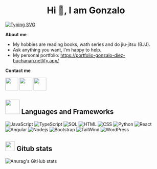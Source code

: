 <h1 align="center">Hi 👋, I am Gonzalo</h1>

[![Typing SVG](https://readme-typing-svg.herokuapp.com?font=Fira+Code&weight=500&pause=1000&color=39A7F7&background=FFFFFF&random=false&width=435&lines=Front+End+Web+Developer)](https://git.io/typing-svg)

**About me**
- My hobbies are reading books, wath series and do jiu-jitsu (BJJ).
- Ask anything you want, I'm happy to help.
- My personal portfolio: https://portfolio-gonzalo-diez-buchanan.netlify.app/

**Contact me**
<p align="left">
  <a href="https://www.linkedin.com/in/gdiezbuchanan/" target="blank"><img align="center" src="https://www.vectorlogo.zone/logos/linkedin/linkedin-icon.svg" height="40" width="40" /></a>
  <a href="https://www.instagram.com/gonzalodiezbuch/" targer="blank"><img align="center" src="https://www.vectorlogo.zone/logos/instagram/instagram-icon.svg" height="40" width="40" /></a>
  <a href="mailto:gonzalodiez97@gmail.com"><img align="center" src="https://www.vectorlogo.zone/logos/gmail/gmail-icon.svg" height="40" width="40" /></a>
</p>

## <img src="https://media.giphy.com/media/HwBlFQZFcAoUcPHZdX/giphy.gif" width="45px"> Languages ​​and Frameworks
<p>
  <img alt="JavaScript" src="https://img.shields.io/badge/JavaScript-F7DF1E?logo=javascript&logoColor=000&style=flat" />
  <img alt="TypeScript" src="https://shields.io/badge/TypeScript-3178C6?logo=TypeScript&logoColor=FFF&style=flat-square" />
  <img alt="SQL" src="https://custom-icon-badges.herokuapp.com/badge/SQL-025E8C.svg?logo=database&logoColor=white" />
  <img alt="HTML" src="https://img.shields.io/badge/HTML-14354C.svg?logo=html5&logoColor=black&color=orange" />
  <img alt="CSS" src="https://img.shields.io/badge/CSS3-1572B6?logo=css3&logoColor=fff&style=flat" />
  <img alt="Python" src="https://img.shields.io/badge/Python-14354C.svg?logo=python&logoColor=blue&color=yellow" />
  <img alt="React" src="https://shields.io/badge/react-black?logo=react&style=for-the-badge" />
  <img alt="Angular" src="https://img.shields.io/badge/-Angular-DD0031?style=flat-square&logo=angular&logoColor=white" />
  <img alt="Nodejs" src="https://img.shields.io/badge/Nodejs-14354C.svg?logo=node.js&logoColor=black&color=darkgreen" />
  <img alt="Bootstrap" src="https://img.shields.io/badge/Bootstrap-14354C.svg?logo=bootstrap&logoColor=white&color=mediumpurple" />
  <img alt="TailWind" src="https://img.shields.io/badge/-Tailwind%20CSS-%231a202c?style=for-the-badge&logo=tailwind-css" />
  <img alt="WordPress" src="https://img.shields.io/badge/WordPress-21759B?logo=wordpress&logoColor=fff&style=flat" />
</p>

## <img src="https://media.giphy.com/media/iY8CRBdQXODJSCERIr/giphy.gif" width="30px"> Gitub stats


![Anurag's GitHub stats](https://github-readme-stats.vercel.app/api?username=Gonzalo-diez&theme=dark&show_icons=true)
